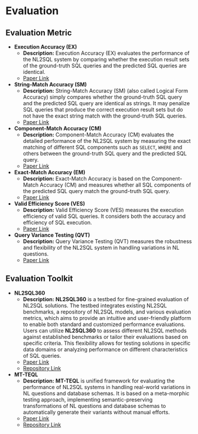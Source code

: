# Evaluation

## Evaluation Metric

- **Execution Accuracy (EX)**
  - **Description:** Execution Accuracy (EX) evaluates the performance of the NL2SQL system by comparing whether the execution result sets of the ground-truth SQL queries and the predicted SQL queries are identical.
  - [Paper Link](https://arxiv.org/abs/1809.08887)
- **String-Match Accuracy (SM)**
  - **Description:** String-Match Accuracy (SM) (also called Logical Form Accuracy) simply compares whether the ground-truth SQL query and the predicted SQL query are identical as strings. It may penalize SQL queries that produce the correct execution result sets but do not have the exact string match with the ground-truth SQL queries.
  - [Paper Link](https://arxiv.org/abs/1709.00103)
- **Component-Match Accuracy (CM)**
  - **Description:** Component-Match Accuracy (CM) evaluates the detailed performance of the NL2SQL system by measuring the exact matching of different SQL components such as `SELECT`, `WHERE` and others between the ground-truth SQL query and the predicted SQL query.
  - [Paper Link](https://arxiv.org/abs/1809.08887)
- **Exact-Match Accuracy (EM)**
  - **Description:** Exact-Match Accuracy is based on the Component-Match Accuracy (CM) and measures whether all SQL components of the predicted SQL query match the ground-truth SQL query.
  - [Paper Link](https://arxiv.org/abs/1809.08887)
- **Valid Efficiency Score (VES)**
  - **Description:** Valid Efficiency Score (VES) measures the execution efficiency of valid SQL queries. It considers both the accuracy and efficiency of SQL execution.
  - [Paper Link](https://arxiv.org/pdf/2305.03111)
- **Query Variance Testing (QVT)**
  - **Description:** Query Variance Testing (QVT) measures the robustness and flexibility of the NL2SQL system in handling variations in NL questions.
  - [Paper Link](https://arxiv.org/abs/2406.01265)

## Evaluation Toolkit

- **NL2SQL360**
  - **Description:** **NL2SQL360** is a testbed for fine-grained evaluation of NL2SQL solutions. The testbed integrates existing NL2SQL benchmarks, a repository of NL2SQL models, and various evaluation metrics, which aims to provide an intuitive and user-friendly platform to enable both standard and customized performance evaluations. Users can utilize **NL2SQL360** to assess different NL2SQL methods against established benchmarks or tailor their evaluations based on specific criteria. This flexibility allows for testing solutions in specific data domains or analyzing performance on different characteristics of SQL queries.
  - [Paper Link](https://arxiv.org/abs/2406.01265)
  - [Repository Link](https://github.com/HKUSTDial/NL2SQL360)
- **MT-TEQL**
  - **Description:** **MT-TEQL** is unified framework for evaluating the performance of NL2SQL systems in handling real-world variations in NL questions and database schemas. It is based on a meta-morphic testing approach, implementing semantic-preserving transformations of NL questions and database schemas to automatically generate their variants without manual efforts.
  - [Paper Link](https://www.vldb.org/pvldb/vol15/p569-ma.pdf)
  - [Repository Link](https://github.com/MTTeql/MT-Teql)